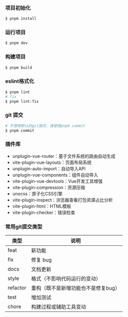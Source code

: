 ### 项目初始化

```bash
$ pnpm install
```

### 运行项目

```bash
$ pnpm dev
```

### 构建项目

```bash
$ pnpm build
```

### eslint格式化

```bash
$ pnpm lint
# fix
$ pnpm lint:fix
```

### git 提交

```bash
# 不想用默认的git提交，请使用pnpm commit
$ pnpm commit
```

### 插件库

- unplugin-vue-router：基于文件系统的路由自动生成
- vite-plugin-vue-layouts：页面布局系统
- unplugin-auto-import：自动导入API
- unplugin-vue-components：组件自动导入
- vite-plugin-vue-devtools：Vue开发工具增强
- vite-plugin-compression：资源压缩
- unocss：原子化CSS引擎
- vite-plugin-inspect：浏览器查看打包资源占比分析
- vite-plugin-html：HTML模板
- vite-plugin-checker：错误检查

### 常用git提交类型

| 类型     | 说明                                |
| -------- | ----------------------------------- |
| feat     | 新功能                              |
| fix      | 修复 bug                            |
| docs     | 文档更新                            |
| style    | 格式（不影响代码运行的变动）        |
| refactor | 重构（既不是新增功能也不是修复bug） |
| test     | 增加测试                            |
| chore    | 构建过程或辅助工具变动              |
